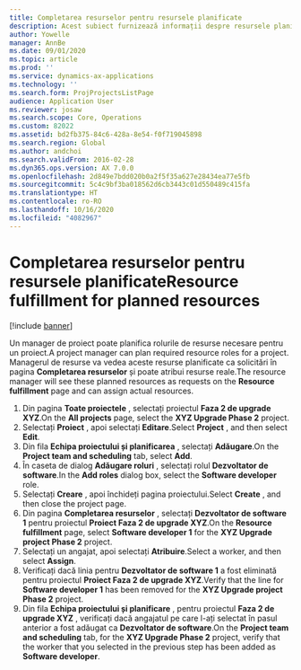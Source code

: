 ```yaml
---
title: Completarea resurselor pentru resursele planificate
description: Acest subiect furnizează informații despre resursele planificate pentru un proiect.
author: Yowelle
manager: AnnBe
ms.date: 09/01/2020
ms.topic: article
ms.prod: ''
ms.service: dynamics-ax-applications
ms.technology: ''
ms.search.form: ProjProjectsListPage
audience: Application User
ms.reviewer: josaw
ms.search.scope: Core, Operations
ms.custom: 82022
ms.assetid: bd2fb375-84c6-428a-8e54-f0f719045898
ms.search.region: Global
ms.author: andchoi
ms.search.validFrom: 2016-02-28
ms.dyn365.ops.version: AX 7.0.0
ms.openlocfilehash: 2d849e7bdd020b0a2f5f35a627e28434ea77e5fb
ms.sourcegitcommit: 5c4c9bf3ba018562d6cb3443c01d550489c415fa
ms.translationtype: HT
ms.contentlocale: ro-RO
ms.lasthandoff: 10/16/2020
ms.locfileid: "4082967"
---
```

# <a name="resource-fulfillment-for-planned-resources"></a><span data-ttu-id="bf967-103">Completarea resurselor pentru resursele planificate</span><span class="sxs-lookup"><span data-stu-id="bf967-103">Resource fulfillment for planned resources</span></span>

[!include [banner](../includes/banner.md)]

<span data-ttu-id="bf967-104">Un manager de proiect poate planifica rolurile de resurse necesare pentru un proiect.</span><span class="sxs-lookup"><span data-stu-id="bf967-104">A project manager can plan required resource roles for a project.</span></span> <span data-ttu-id="bf967-105">Managerul de resurse va vedea aceste resurse planificate ca solicitări în pagina **Completarea resurselor** și poate atribui resurse reale.</span><span class="sxs-lookup"><span data-stu-id="bf967-105">The resource manager will see these planned resources as requests on the **Resource fulfillment** page and can assign actual resources.</span></span>

1. <span data-ttu-id="bf967-106">Din pagina **Toate proiectele** , selectați proiectul **Faza 2 de upgrade XYZ**.</span><span class="sxs-lookup"><span data-stu-id="bf967-106">On the **All projects** page, select the **XYZ Upgrade Phase 2** project.</span></span>
2. <span data-ttu-id="bf967-107">Selectați **Proiect** , apoi selectați **Editare**.</span><span class="sxs-lookup"><span data-stu-id="bf967-107">Select **Project** , and then select **Edit**.</span></span>
3. <span data-ttu-id="bf967-108">Din fila **Echipa proiectului și planificarea** , selectați **Adăugare**.</span><span class="sxs-lookup"><span data-stu-id="bf967-108">On the **Project team and scheduling** tab, select **Add**.</span></span>
4. <span data-ttu-id="bf967-109">În caseta de dialog **Adăugare roluri** , selectați rolul **Dezvoltator de software**.</span><span class="sxs-lookup"><span data-stu-id="bf967-109">In the **Add roles** dialog box, select the **Software developer** role.</span></span>
5. <span data-ttu-id="bf967-110">Selectați **Creare** , apoi închideți pagina proiectului.</span><span class="sxs-lookup"><span data-stu-id="bf967-110">Select **Create** , and then close the project page.</span></span>
6. <span data-ttu-id="bf967-111">Din pagina **Completarea resurselor** , selectați **Dezvoltator de software 1** pentru proiectul **Proiect Faza 2 de upgrade XYZ**.</span><span class="sxs-lookup"><span data-stu-id="bf967-111">On the **Resource fulfillment** page, select **Software developer 1** for the **XYZ Upgrade project Phase 2** project.</span></span>
7. <span data-ttu-id="bf967-112">Selectați un angajat, apoi selectați **Atribuire**.</span><span class="sxs-lookup"><span data-stu-id="bf967-112">Select a worker, and then select **Assign**.</span></span>
8. <span data-ttu-id="bf967-113">Verificați dacă linia pentru **Dezvoltator de software 1** a fost eliminată pentru proiectul **Proiect Faza 2 de upgrade XYZ**.</span><span class="sxs-lookup"><span data-stu-id="bf967-113">Verify that the line for **Software developer 1** has been removed for the **XYZ Upgrade project Phase 2** project.</span></span>
9. <span data-ttu-id="bf967-114">Din fila **Echipa proiectului și planificare** , pentru proiectul **Faza 2 de upgrade XYZ** , verificați dacă angajatul pe care l-ați selectat în pasul anterior a fost adăugat ca **Dezvoltator de software**.</span><span class="sxs-lookup"><span data-stu-id="bf967-114">On the **Project team and scheduling** tab, for the **XYZ Upgrade Phase 2** project, verify that the worker that you selected in the previous step has been added as **Software developer**.</span></span>
